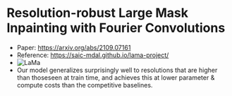 # Resolution-robust Large Mask Inpainting with Fourier Convolutions
- Paper: https://arxiv.org/abs/2109.07161
- Reference: https://saic-mdal.github.io/lama-project/
- ![LaMa](https://saic-mdal.github.io/lama-project/img/scheme.png)
- Our model generalizes surprisingly well to resolutions that are higher than thoseseen at train time, and achieves this at lower parameter & compute costs than the competitive baselines.